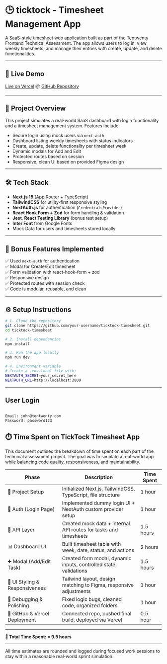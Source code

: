  # 🕒 ticktock - Timesheet Management App

A SaaS-style timesheet web application built as part of the Tentwenty Frontend Technical Assessment. The app allows users to log in, view weekly timesheets, and manage their entries with create, update, and delete functionalities.

---

## 🚀 Live Demo

   [Live on Vercel](https://ticktock-timesheet-management-app.vercel.app/)
📦 [GitHub Repository](https://github.com/NitinN24/ticktock-timesheet-Management-app)

---

## 🧠 Project Overview

This project simulates a real-world SaaS dashboard with login functionality and a timesheet management system. Features include:

- Secure login using mock users via `next-auth`
- Dashboard listing weekly timesheets with status indicators
- Create, update, delete functionality per timesheet week
- Dynamic modals for Add and Edit
- Protected routes based on session
- Responsive, clean UI based on provided Figma design

---

## 🛠️ Tech Stack

- **Next.js 15** (App Router + TypeScript)
- **TailwindCSS** for utility-first responsive styling
- **NextAuth.js** for authentication (`CredentialsProvider`)
- **React Hook Form** + **Zod** for form handling & validation
- **Jest**, **React Testing Library** (bonus test setup)
- **Inter Font** from Google Fonts
- Mock Data for users and timesheets stored locally

---

## 🧪 Bonus Features Implemented

✅ Used `next-auth` for authentication  
✅ Modal for Create/Edit timesheet  
✅ Form validation with react-hook-form + zod  
✅ Responsive design  
✅ Protected routes with session check  
✅ Code is modular, reusable, and clean

---

## ⚙️ Setup Instructions

```bash
# 1. Clone the repository
git clone https://github.com/your-username/ticktock-timesheet.git
cd ticktock-timesheet

# 2. Install dependencies
npm install

# 3. Run the app locally
npm run dev

# 4. Environment variable
# Create a .env.local file with:
NEXTAUTH_SECRET=your_secret_here
NEXTAUTH_URL=http://localhost:3000

```

---
## User Login

```bash

Email: john@tentwenty.com
Password: password123
```

## ⏱️ Time Spent on TickTock Timesheet App

This document outlines the breakdown of time spent on each part of the technical assessment project. The goal was to simulate a real-world app while balancing code quality, responsiveness, and maintainability.

| Phase                             | Description                                                            | Time Spent |
|----------------------------------|------------------------------------------------------------------------|------------|
| 🏁 Project Setup                  | Initialized Next.js, TailwindCSS, TypeScript, file structure           | 1 hour     |
| 🔐 Auth (Login Page)             | Implemented dummy login UI + NextAuth custom provider setup            | 1 hour     |
| 🧱 API Layer                     | Created mock data + internal API routes for tasks and timesheets       | 1.5 hours  |
| 📊 Dashboard UI                  | Built timesheet table with week, date, status, and actions             | 2 hours    |
| ➕ Modal (Add/Edit Task)         | Created form modal, dynamic inputs, controlled state, validations      | 1.5 hours  |
| 💅 UI Styling & Responsiveness   | Tailwind layout, design matching to Figma, responsive adjustments       | 1 hour     |
| 🐞 Debugging & Polishing         | Fixed logic bugs, cleaned code, organized folders                      | 1 hour     |
| 🚀 GitHub & Vercel Deployment    | Connected repo, pushed final build, deployed via Vercel                | 0.5 hour   |

---

**🧮 Total Time Spent: ≈ 9.5 hours**

---

All time estimates are rounded and logged during focused work sessions to stay within a reasonable real-world sprint simulation.

